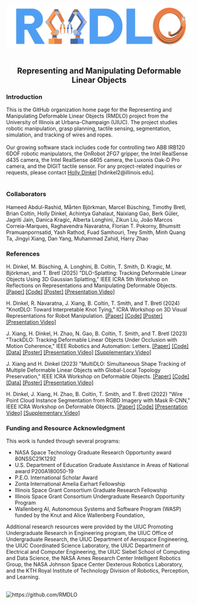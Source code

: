 
<div align="center">
  <img src="https://github.com/RMDLO/.github/blob/master/images/rmdlo_logo.png" alt="banner" width="1000px"/>
</div>
<br>
<h2 align="center"> Representing and Manipulating Deformable Linear Objects </h2>
<h3 align="left"> Introduction </h3>
This is the GitHub organization home page for the Representing and Manipulating Deformable Linear Objects (RMDLO) project from the University of Illinois at Urbana-Champaign (UIUC). The project studies robotic manipulation, grasp planning, tactile sensing, segmentation, simulation, and tracking of wires and ropes.
<br/><br/>
Our growing software stack includes code for controlling two ABB IRB120 6DOF robotic manipulators, the OnRobot 2FG7 gripper, the Intel RealSense d435 camera, the Intel RealSense d405 camera, the Luxonis Oak-D Pro camera, and the DIGIT tactile sensor. For any project-related inquiries or requests, please contact <a href="https://hollydinkel.github.io/">Holly Dinkel</a> [hdinkel2@illinois.edu].
<br/><br/>

<h3 align="left"> Collaborators </h3>
Hameed Abdul-Rashid, Mårten Björkman, Marcel Büsching, Timothy Bretl, Brian Coltin, Holly Dinkel, Achintya Gahalaut, Naixiang Gao, Berk Güler, Jagriti Jain, Danica Kragic, Alberta Longhini, Zikun Liu, João Marcos Correia-Marques, Raghavendra Navaratna, Florian T. Pokorny, Bhumsitt Pramuanpornsatid, Yash Rathod, Fuad Samhouri, Trey Smith, Minh Quang Ta, Jingyi Xiang, Dan Yang, Muhammad Zahid, Harry Zhao

<h3 align="left"> References </h3>

H. Dinkel, M. Büsching, A. Longhini, B. Coltin, T. Smith, D. Kragic, M. Björkman, and T. Bretl (2025) "DLO-Splatting: Tracking Deformable Linear Objects Using 3D Gaussian Splatting​," IEEE ICRA 5th Workshop on Reflections on Representations and Manipulating​ Deformable Objects. <a href="https://doi.org/10.48550/arXiv.2505.08644">[Paper]</a> <a href="https://github.com/buesma/dlo-splatting">[Code]</a> <a href="https://hollydinkel.github.io/assets/pdf/ICRA2025RMDO_poster.pdf">[Poster]</a> <a href="https://www.youtube.com/watch?v=CG4WDWumGXA">[Presentation Video]</a>

H. Dinkel, R. Navaratna, J. Xiang, B. Coltin, T. Smith, and T. Bretl (2024) "KnotDLO: Toward Interpretable Knot Tying," ICRA Workshop on 3D Visual Representations for Robot Manipulation. <a href="https://openreview.net/pdf?id=vsaEOFOUyY">[Paper]</a> <a href="https://github.com/RMDLO/knotdlo">[Code]</a> <a href="https://hollydinkel.github.io/assets/pdf/ICRA20243DVRM_poster.pdf">[Poster]</a> <a href="https://youtu.be/mg30uCUtpOk">[Presentation Video]</a>

J. Xiang, H. Dinkel, H. Zhao, N. Gao, B. Coltin, T. Smith, and T. Bretl (2023) "TrackDLO: Tracking Deformable Linear Objects Under Occlusion with Motion Coherence," IEEE Robotics and Automation: Letters. <a href="https://doi.org/10.1109/LRA.2023.3303710">[Paper]</a> <a href="https://github.com/RMDLO/trackdlo">[Code]</a> <a href="https://doi.org/10.13012/B2IDB-2916472_V1">[Data]</a> <a href="https://hollydinkel.github.io/assets/pdf/ICRA2024RMDO_poster.pdf">[Poster]</a> <a href="https://youtu.be/Q0G_1VgZYsI">[Presentation Video]</a> <a href="https://youtu.be/MxqNJsen5eg">[Supplementary Video]</a>

J. Xiang and H. Dinkel (2023) "MultiDLO: Simultaneous Shape Tracking of Multiple Deformable Linear Objects with Global-Local Topology Preservation," IEEE ICRA Workshop on Deformable Objects. <a href="https://doi.org/10.48550/arXiv.2310.13245">[Paper]</a> <a href="https://github.com/RMDLO/multidlo">[Code]</a> <a href="https://doi.org/10.13012/B2IDB-6432640_V1">[Data]</a> <a href="https://hollydinkel.github.io/assets/pdf/ICRA2023RMDO_poster.pdf">[Poster]</a> <a href="https://youtu.be/hfiqwMxitqA">[Presentation Video]</a>

H. Dinkel, J. Xiang, H. Zhao, B. Coltin, T. Smith, and T. Bretl (2022) "Wire Point Cloud Instance Segmentation from RGBD Imagery with Mask R-CNN," IEEE ICRA Workshop on Deformable Objects. <a href="https://deformable-workshop.github.io/icra2022/spotlight/WDOICRA2022_08.pdf">[Paper]</a> <a href="https://github.com/RMDLO/COCOpen-OpenCV">[Code]</a> <a href="https://youtu.be/eqgZQckCDOY">[Presentation Video]</a> <a href="https://www.youtube.com/watch?v=H16CpeIdEHY">[Supplementary Video]</a>

<h3 align="left"> Funding and Resource Acknowledgment </h3>
This work is funded through several programs:

- NASA Space Technology Graduate Research Opportunity award 80NSSC21K1292
- U.S. Department of Education Graduate Assistance in Areas of National award P200A180050-19
- P.E.O. International Scholar Award
- Zonta International Amelia Earhart Fellowship
- Illinois Space Grant Consortium Graduate Research Fellowship
- Illinois Space Grant Consortium Undergraduate Research Opportunity Program
- Wallenberg AI, Autonomous Systems and Software Program (WASP) funded by the Knut and Alice Wallenberg Foundation,

Additional research resources were provided by the UIUC Promoting Undergraduate Research in Engineering program, the UIUC Office of Undergraduate Research, the UIUC Department of Aerospace Engineering, the UIUC Coordinated Science Laboratory, the UIUC Department of Electrical and Computer Engineering, the UIUC Siebel School of Computing and Data Science, the NASA Ames Research Center Intelligent Robotics Group, the NASA Johnson Space Center Dexterous Robotics Laboratory, and the KTH Royal Institute of Technology Division of Robotics, Perception, and Learning.
</p>
 <br>
 <img src="https://komarev.com/ghpvc/?username=RMDLO" alt="https://github.com/RMDLO" />
</p>
